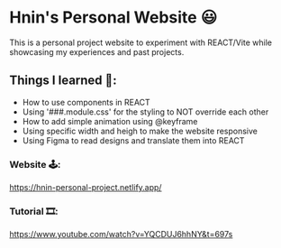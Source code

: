 # Hnin's Personal Website 😃

This is a personal project website to experiment with REACT/Vite while showcasing my experiences and past projects.


## Things I learned 🤔:

- How to use components in REACT
- Using '###.module.css' for the styling to NOT override each other
- How to add simple animation using @keyframe
- Using specific width and heigh to make the website responsive
- Using Figma to read designs and translate them into REACT

### Website 🕹️: 
https://hnin-personal-project.netlify.app/

### Tutorial 🎞️: 
https://www.youtube.com/watch?v=YQCDUJ6hhNY&t=697s 

